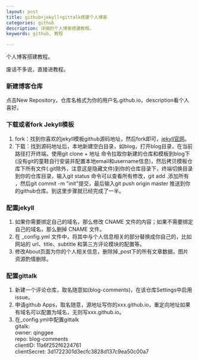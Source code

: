 ```yaml
---
layout: post
title: github+jekyll+gittalk搭建个人博客
categories: github
description: 详细的个人博客搭建教程。
keywords: github, 教程

---
```


个人博客搭建教程。

废话不多说，直接进教程。
### 新建博客仓库
点击New Repository，仓库名格式为你的用户名.github.io，description看个人喜好。
### 下载或者fork Jekyll模板
1. fork：找到你喜欢的jekyll模板github源码地址，然后fork即可，[jekyll官网](http://jekyllthemes.org)。
2. 下载：找到源码地址后，本地新建空白目录，如blog，打开blog目录，在当前路径打开终端，使用git clone + 地址 命令拉取你新建的仓库和模板到blog下(没有git的童鞋自行安装并配置本地email和username信息)，然后拷贝模板仓库下所有文件(.git除外，注意这是隐藏文件)到你的仓库目录下，终端切换目录到你的仓库目录，输入git status 命令可以查看所有修改，git add .添加所有 ，然后git commit -m "init"提交，最后输入git push origin master 推送到你的github仓库。到这里步骤就已经完成了一半。

### 配置jekyll 
1. 如果你需要绑定自己的域名，那么修改 CNAME 文件的内容；如果不需要绑定自己的域名，那么删掉 CNAME 文件。
2. 在 _config.yml 文件中，将其中与个人信息相关的部分替换成你自己的，比如网站的 url、title、subtitle 和第三方评论模块的配置等。
3. 修改About页面为你的个人相关信息，删除掉_post下的所有文章数据，图片资源酌情删除。

### 配置gittalk
1. 新建一个评论仓库，取名随意如(blog-comments)，在该仓库Settings中启用issue。
2. 申请github Apps，取名随意，源地址写你的xxx.github.io，重定向地址如果有域名可以配置为域名，无则写xxx.github.io。
3. 在_config.yml中配置gittalk<br>gitalk:<br>owner: qinggee<br>repo: blog-comments<br>clientID: 11a6f252f6224761<br>clientSecret: 3d1722301d3ecfc3828d137c9ea50c00a7<br>
